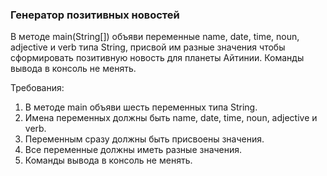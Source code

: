 
### Генератор позитивных новостей

В методе main(String[]) объяви переменные name, date, time, noun, adjective и verb типа String,
присвой им разные значения чтобы сформировать позитивную новость для планеты Айтинии.
Команды вывода в консоль не менять.


Требования:
1.	В методе main объяви шесть переменных типа String.
2.	Имена переменных должны быть name, date, time, noun, adjective и verb.
3.	Переменным сразу должны быть присвоены значения.
4.	Все переменные должны иметь разные значения.
5.	Команды вывода в консоль не менять.


